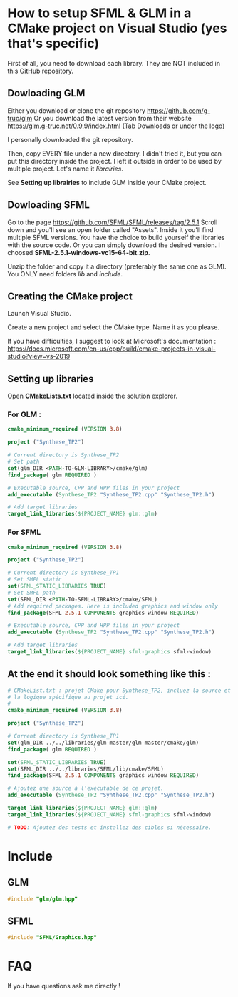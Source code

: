 # How to setup SFML & GLM in a CMake project on Visual Studio (yes that's specific)

First of all, you need to download each library. They are NOT included in this GitHub repository.



## Dowloading GLM

Either you download or clone the git repository https://github.com/g-truc/glm
Or you download the latest version from their website https://glm.g-truc.net/0.9.9/index.html (Tab Downloads or under the logo)

I personally downloaded the git repository.

Then, copy EVERY file under a new directory. I didn't tried it, but you can put this directory inside the project. I left it outside in order to be used by multiple project. Let's name it *librairies*.

See **Setting up librairies** to include GLM inside your CMake project.



## Dowloading SFML

Go to the page https://github.com/SFML/SFML/releases/tag/2.5.1
Scroll down and you'll see an open folder called "Assets". Inside it you'll find multiple SFML versions. You have the choice to build yourself the libraries with the source code. Or you can simply download the desired version. I choosed **SFML-2.5.1-windows-vc15-64-bit.zip**.

Unzip the folder and copy it a directory (preferably the same one as GLM). You ONLY need folders *lib* and *include*.



## Creating the CMake project

Launch Visual Studio.

Create a new project and select the CMake type. Name it as you please.

If you have difficulties, I suggest to look at Microsoft's documentation : https://docs.microsoft.com/en-us/cpp/build/cmake-projects-in-visual-studio?view=vs-2019



## Setting up libraries

Open **CMakeLists.txt** located inside the solution explorer.

### For GLM :

```cmake
cmake_minimum_required (VERSION 3.8)

project ("Synthese_TP2")

# Current directory is Synthese_TP2
# Set path
set(glm_DIR <PATH-TO-GLM-LIBRARY>/cmake/glm)
find_package( glm REQUIRED )

# Executable source, CPP and HPP files in your project
add_executable (Synthese_TP2 "Synthese_TP2.cpp" "Synthese_TP2.h")

# Add target libraries
target_link_libraries(${PROJECT_NAME} glm::glm)
```



### For SFML

```cmake
cmake_minimum_required (VERSION 3.8)

project ("Synthese_TP2")

# Current directory is Synthese_TP1
# Set SMFL static
set(SFML_STATIC_LIBRARIES TRUE)
# Set SMFL path
set(SFML_DIR <PATH-TO-SFML-LIBRARY>/cmake/SFML)
# Add required packages. Here is included graphics and window only
find_package(SFML 2.5.1 COMPONENTS graphics window REQUIRED)

# Executable source, CPP and HPP files in your project
add_executable (Synthese_TP2 "Synthese_TP2.cpp" "Synthese_TP2.h")

# Add target libraries
target_link_libraries(${PROJECT_NAME} sfml-graphics sfml-window)
```



## At the end it should look something like this :

```cmake
# CMakeList.txt : projet CMake pour Synthese_TP2, incluez la source et définissez
# la logique spécifique au projet ici.
#
cmake_minimum_required (VERSION 3.8)

project ("Synthese_TP2")

# Current directory is Synthese_TP1
set(glm_DIR ../../libraries/glm-master/glm-master/cmake/glm)
find_package( glm REQUIRED )

set(SFML_STATIC_LIBRARIES TRUE)
set(SFML_DIR ../../libraries/SFML/lib/cmake/SFML)
find_package(SFML 2.5.1 COMPONENTS graphics window REQUIRED)

# Ajoutez une source à l'exécutable de ce projet.
add_executable (Synthese_TP2 "Synthese_TP2.cpp" "Synthese_TP2.h")

target_link_libraries(${PROJECT_NAME} glm::glm)
target_link_libraries(${PROJECT_NAME} sfml-graphics sfml-window)

# TODO: Ajoutez des tests et installez des cibles si nécessaire.
```



# Include

## GLM

```c++
#include "glm/glm.hpp"
```

## SFML

```c++
#include "SFML/Graphics.hpp"
```



# FAQ

If you have questions ask me directly !